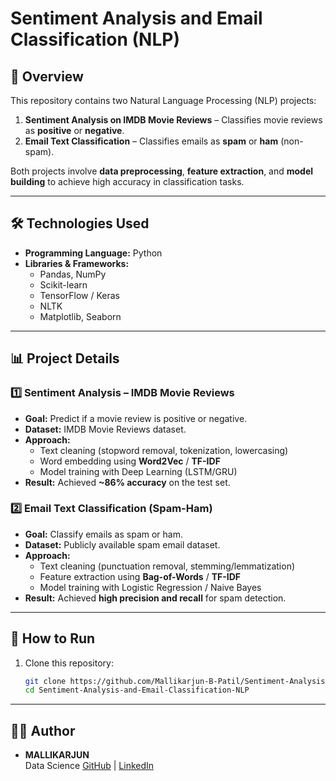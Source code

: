 # Sentiment Analysis and Email Classification (NLP)

## 📌 Overview
This repository contains two Natural Language Processing (NLP) projects:
1. **Sentiment Analysis on IMDB Movie Reviews** – Classifies movie reviews as **positive** or **negative**.
2. **Email Text Classification** – Classifies emails as **spam** or **ham** (non-spam).

Both projects involve **data preprocessing**, **feature extraction**, and **model building** to achieve high accuracy in classification tasks.

---

## 🛠 Technologies Used
- **Programming Language:** Python
- **Libraries & Frameworks:**
  - Pandas, NumPy
  - Scikit-learn
  - TensorFlow / Keras
  - NLTK
  - Matplotlib, Seaborn

---

## 📊 Project Details

### 1️⃣ Sentiment Analysis – IMDB Movie Reviews
- **Goal:** Predict if a movie review is positive or negative.
- **Dataset:** IMDB Movie Reviews dataset.
- **Approach:**
  - Text cleaning (stopword removal, tokenization, lowercasing)
  - Word embedding using **Word2Vec** / **TF-IDF**
  - Model training with Deep Learning (LSTM/GRU)
- **Result:** Achieved **~86% accuracy** on the test set.

### 2️⃣ Email Text Classification (Spam-Ham)
- **Goal:** Classify emails as spam or ham.
- **Dataset:** Publicly available spam email dataset.
- **Approach:**
  - Text cleaning (punctuation removal, stemming/lemmatization)
  - Feature extraction using **Bag-of-Words** / **TF-IDF**
  - Model training with Logistic Regression / Naive Bayes
- **Result:** Achieved **high precision and recall** for spam detection.

---

## 🚀 How to Run
1. Clone this repository:
   ```bash
   git clone https://github.com/Mallikarjun-B-Patil/Sentiment-Analysis-and-Email-Classification-NLP.git
   cd Sentiment-Analysis-and-Email-Classification-NLP

---

## 🙋‍♂️ Author

- **MALLIKARJUN**  
  Data Science
  [GitHub](https://github.com/Mallikarjun-B-Patil) | [LinkedIn](https://www.linkedin.com/in/mallikarjunpatil4472/)

